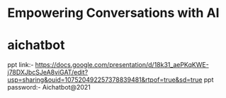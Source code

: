 # Empowering Conversations with AI
# aichatbot
ppt link:- https://docs.google.com/presentation/d/18k31_aePKqKWE-j78DXJbcSJeA8viGAT/edit?usp=sharing&ouid=107520492257378839481&rtpof=true&sd=true
ppt password:- Aichatbot@2021
